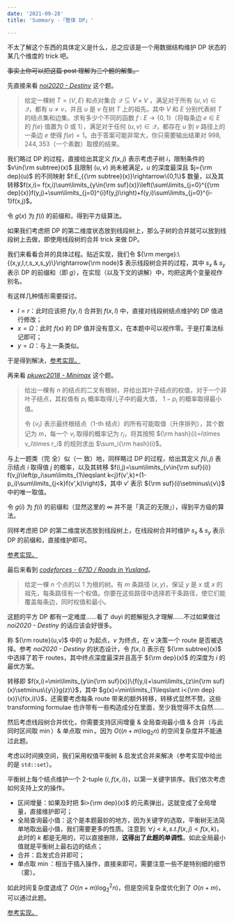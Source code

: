 ```yaml
---
date: '2021-09-28'
title: 'Summary -「整体 DP」'

---
```


不太了解这个东西的具体定义是什么，总之应该是一个用数据结构维护 DP 状态的某几个维度的 trick 吧。

~~事实上你可以把这篇 post 理解为三个题的解集。~~

先直接来看 [*noi2020 - Destiny*](https://loj.ac/p/3340) 这个题。

> 给定一棵树 $T = (V, E)$ 和点对集合 $\mathcal Q \subseteq V \times V$ ，满足对于所有 $(u, v) \in \mathcal Q$，都有 $u \neq v$，并且 $u$ 是 $v$ 在树 $T$ 上的祖先。其中 $V$ 和 $E$ 分别代表树 $T$ 的结点集和边集。求有多少个不同的函数 $f$ : $E \to \{0, 1\}$（将每条边 $e \in E$ 的 $f(e)$ 值置为 $0$ 或 $1$），满足对于任何 $(u, v) \in \mathcal Q$，都存在 $u$ 到 $v$ 路径上的一条边 $e$ 使得 $f(e) = 1$。由于答案可能非常大，你只需要输出结果对 $998,244,353$（一个素数）取模的结果。

我们略过 DP 的过程，直接给出其定义 $f(x,j)$ 表示考虑子树 $i$，限制条件的 $v\in{\rm subtree}(x)$ 且限制 $(u,v)$ 尚未被满足，$u$ 的深度最深且 $j={\rm dep}(u)$ 的不同映射 $f:E_{{\rm subtree}(x)}\rightarrow\{0,1\}$ 数量，以及其转移$f(x,i)= f(x,i)\sum\limits_{y\in{\rm suf}(x)}\left(\sum\limits_{j=0}^{{\rm dep}(x)}f(y,j)+\sum\limits_{j=0}^{i}f(y,j)\right)+f(y,i)\sum\limits_{j=0}^{i-1}f(x,j)$。

令 $g(x)$ 为 $f(i)$ 的前缀和，得到平方级算法。

如果我们考虑把 DP 的第二维度状态放到线段树上，那么子树的合并就可以放到线段树上去做，即使用线段树的合并 trick 来做 DP。

我们来看看合并的具体过程。贴近实现，我们令 ${\rm merge}:\{(x,y,l,r,s_x,s_y)\}\rightarrow{\rm node}$ 表示线段树合并的过程，其中 $s_x$ & $s_y$ 表示 DP 的前缀和（即 $g$），在实现（以及下文的讲解）中，均把这两个变量视作别名。

有这样几种情形需要探讨。

- $l=r$：此时应该把 $f(y,l)$ 合并到 $f(x,l)$ 中，直接对线段树结点维护的 DP 值进行修改；
- $x=\Omega$：此时 $f(x)$ 的 DP 值并没有意义，在本题中可以视作零。于是打乘法标记即可；
- $y=\Omega$：与上一条类似。

于是得到解决，[参考实现。](https://loj.ac/s/1260484)

再来看 [*pkuwc2018 - Minimax*](https://loj.ac/p/2537) 这个题。

> 给出一棵有 $n$ 的结点的二叉有根树，并给出其叶子结点的权值，对于一个非叶子结点，其权值有 $p_i$ 概率取得儿子中的最大值， $1-p_i$ 的概率取得最小值。
>
> 令 $\{v_{i}\}$ 表示最终根结点（$1$-th 结点）的所有可能取值（升序排列），其个数记为 $m$，每一个 $v_i$ 取得的概率记为 $r_i$，将其按照 ${\rm hash}(i)=i\times v_i\times r_i$ 的规则求出 $\sum_i{\rm hash}(i)$。

与上一题类（完 全）似（一 致）地，同样略过 DP 的过程，给出其定义 $f(i,j)$ 表示结点 $i$ 取得值 $j$ 的概率，以及其转移 $f(i,j)=\sum\limits_{v\in{\rm suf}(i)} f(v,j)\left(p_i\sum\limits_{1\leqslant k<j}f(v',k)+(1-p_i)\sum\limits_{j<k}f(v',k)\right)$，其中 $v'$ 表示 ${\rm suf}(i)\setminus\{v\}$ 中的唯一取值。

令 $g(i)$ 为 $f(i)$ 的前缀和（显然这里的 $\infty$ 并不是「真正的无限」），得到平方级的算法。

同样考虑把 DP 的第二维度状态放到线段树上，在线段树合并时维护 $s_x$ & $s_y$ 表示 DP 的前缀和，直接维护即可。

[参考实现。](https://loj.ac/s/1261254)

最后来看到 [*codeforces - 671D / Roads in Yusland*](https://codeforces.com/problemset/problem/671/D)。

> 给定一棵 $n$ 个点的以 $1$ 为根的树。有 $m$ 条路径 $(x,y)$，保证 $y$ 是 $x$ 或 $x$ 的祖先，每条路径有一个权值。你要在这些路径中选择若干条路径，使它们能覆盖每条边，同时权值和最小。

这题的平方 DP 都有一定难度……看了 duyi 的题解挺久才理解……不过如果做过 *noi2020 - Destiny* 的话应该会好很多。

称 ${\rm route}(u,v)$ 中的 $u$ 为起点，$v$ 为终点，在 $v$ 决策一个 route 是否被选择。参考 *noi2020 - Destiny* 的状态设计，令 $f(x,i)$ 表示在 ${\rm subtree}(x)$ 中选择了若干 routes，其中终点深度最深并且高于 ${\rm dep}(x)$ 的深度为 $i$ 的最优方案。

转移即 $f(x,i)=\min\limits_{y\in{\rm suf}(x)}\{f(y,i)+\sum\limits_{z\in{\rm suf}(x)\setminus\{y\}}g(z)\}$，其中 $g(x)=\min\limits_{1\leqslant i<{\rm dep}(x)}\{f(x,i)\}$，还需要考虑每条 route 带来的额外转移，转移式显然不赘。这些 transforming formulae 也许带有一些构造成分在里面，至少我觉得不太自然……

然后考虑线段树合并优化，你需要支持区间增量 & 全局查询最小值 & 合并（与此同时区间取 $\min$）& 单点取 $\min$。因为 $O((n+m)\log_2n)$ 的空间复杂度并不能通过此题。

考虑以时间换空间，我们采用权值平衡树 & 启发式合并来解决（参考实现中给出的是 `std::set`）。

平衡树上每个结点维护一个 2-tuple $(i,f(x,i))$，以第一关键字排序。我们依次考虑如何支持上文的操作。

- 区间增量：如果及时把 $i>{\rm dep}(x)$ 的元素弹出，这就变成了全局增量，直接维护即可；
- 全局查询最小值：这个是本题最妙的地方，因为关键字的选取，平衡树无法简单地取出最小值，我们需要更多的性质。注意到 $\forall j<k,s.t.f(x,j)<f(x,k)$，此时的 $k$ 都是无用的，可以直接删除，**这得出了此题的单调性**。如此全局最小值就是平衡树上最右边的结点；
- 合并：启发式合并即可；
- 单点取 $\min$：相当于插入操作，直接来即可，需要注意一些不是特别细的细节（雾）。

如此时间复杂度退成了 $O((n+m)\log_2^2n)$，但是空间复杂度优化到了 $O(n+m)$，可以通过此题。

[参考实现。](https://codeforces.com/contest/671/submission/130237842)